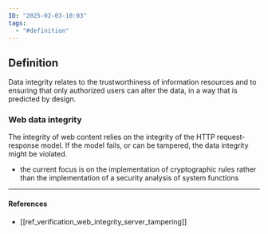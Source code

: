 ```yaml
---
ID: "2025-02-03-10:03"
tags:
  - "#definition"
---
```

## Definition

Data integrity relates to the trustworthiness of information resources and to ensuring that only authorized users can alter the data, in a way that is predicted by design.

### Web data integrity

The integrity of web content relies on the integrity of the HTTP request-response model. If the model fails, or can be tampered, the data integrity might be violated.
- the current focus is on the implementation of cryptographic rules rather than the implementation of a security analysis of system functions

---
#### References
- [[ref_verification_web_integrity_server_tampering]]

